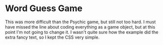 # Word Guess Game

This was more difficult than the Psychic game, but still not too hard. I must have missed the line about coding everything as a game object, but at this point I'm not going to change it. I wasn't quite sure how the example did the extra fancy text, so I kept the CSS very simple.